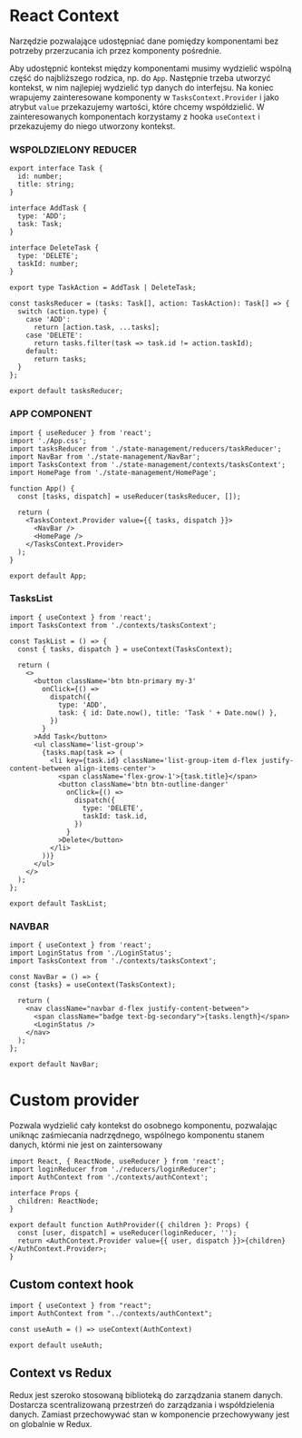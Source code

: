 # React Context
Narzędzie pozwalające udostępniać dane pomiędzy komponentami bez potrzeby przerzucania ich przez komponenty pośrednie. 

Aby udostępnić kontekst między komponentami musimy wydzielić wspólną część do najbliższego rodzica, np. do `App`.
Następnie trzeba utworzyć kontekst, w nim najlepiej wydzielić typ danych do interfejsu. 
Na koniec wrapujemy zainteresowane komponenty w `TasksContext.Provider` i jako atrybut `value` przekazujemy wartości, które chcemy współdzielić. W zainteresowanych komponentach korzystamy z hooka `useContext` i przekazujemy do niego utworzony kontekst.

### WSPOLDZIELONY REDUCER
```
export interface Task {
  id: number;
  title: string;
}

interface AddTask {
  type: 'ADD';
  task: Task;
}

interface DeleteTask {
  type: 'DELETE';
  taskId: number;
}

export type TaskAction = AddTask | DeleteTask;

const tasksReducer = (tasks: Task[], action: TaskAction): Task[] => {
  switch (action.type) {
    case 'ADD':
      return [action.task, ...tasks];
    case 'DELETE':
      return tasks.filter(task => task.id != action.taskId);
    default:
      return tasks;
  }
};

export default tasksReducer;
```

### APP COMPONENT
```
import { useReducer } from 'react';
import './App.css';
import tasksReducer from './state-management/reducers/taskReducer';
import NavBar from './state-management/NavBar';
import TasksContext from './state-management/contexts/tasksContext';
import HomePage from './state-management/HomePage';

function App() {
  const [tasks, dispatch] = useReducer(tasksReducer, []);

  return (
    <TasksContext.Provider value={{ tasks, dispatch }}>
      <NavBar />
      <HomePage />
    </TasksContext.Provider>
  );
}

export default App;
```

### TasksList
```
import { useContext } from 'react';
import TasksContext from './contexts/tasksContext';

const TaskList = () => {
  const { tasks, dispatch } = useContext(TasksContext);

  return (
    <>
      <button className='btn btn-primary my-3'
        onClick={() =>
          dispatch({
            type: 'ADD',
            task: { id: Date.now(), title: 'Task ' + Date.now() },
          })
        }
      >Add Task</button>
      <ul className='list-group'>
        {tasks.map(task => (
          <li key={task.id} className='list-group-item d-flex justify-content-between align-items-center'>
            <span className='flex-grow-1'>{task.title}</span>
            <button className='btn btn-outline-danger'
              onClick={() =>
                dispatch({
                  type: 'DELETE',
                  taskId: task.id,
                })
              }
            >Delete</button>
          </li>
        ))}
      </ul>
    </>
  );
};

export default TaskList;
```

### NAVBAR
```
import { useContext } from 'react';
import LoginStatus from './LoginStatus';
import TasksContext from './contexts/tasksContext';

const NavBar = () => {
const {tasks} = useContext(TasksContext);

  return (
    <nav className="navbar d-flex justify-content-between">
      <span className="badge text-bg-secondary">{tasks.length}</span>
      <LoginStatus />
    </nav>
  );
};

export default NavBar;
```

# Custom provider
Pozwala wydzielić cały kontekst do osobnego komponentu, pozwalając uniknąc zaśmiecania nadrzędnego, wspólnego komponentu stanem danych, którmi nie jest on zaintersowany

```
import React, { ReactNode, useReducer } from 'react';
import loginReducer from './reducers/loginReducer';
import AuthContext from './contexts/authContext';

interface Props {
  children: ReactNode;
}

export default function AuthProvider({ children }: Props) {
  const [user, dispatch] = useReducer(loginReducer, '');
  return <AuthContext.Provider value={{ user, dispatch }}>{children}</AuthContext.Provider>;
}
```

## Custom context hook
```
import { useContext } from "react";
import AuthContext from "../contexts/authContext";

const useAuth = () => useContext(AuthContext)

export default useAuth;
```

## Context vs Redux
Redux jest szeroko stosowaną biblioteką do zarządzania stanem danych. Dostarcza scentralizowaną przestrzeń do zarządzania i współdzielenia danych. Zamiast przechowywać stan w komponencie przechowywany jest on globalnie w Redux. 